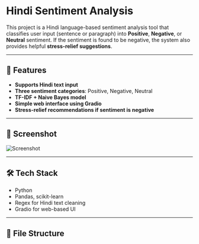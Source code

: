 # Hindi Sentiment Analysis

This project is a Hindi language-based sentiment analysis tool that classifies user input (sentence or paragraph) into **Positive**, **Negative**, or **Neutral** sentiment. If the sentiment is found to be negative, the system also provides helpful **stress-relief suggestions**.

---

## 🧠 Features

- **Supports Hindi text input**
- **Three sentiment categories**: Positive, Negative, Neutral
- **TF-IDF + Naive Bayes model**
- **Simple web interface using Gradio**
- **Stress-relief recommendations if sentiment is negative**

---

## 📸 Screenshot

![Screenshot](d794115c-0876-4eaa-81b7-39541c0df1bc.png)

---

## 🛠️ Tech Stack

- Python
- Pandas, scikit-learn
- Regex for Hindi text cleaning
- Gradio for web-based UI

---

## 📂 File Structure

